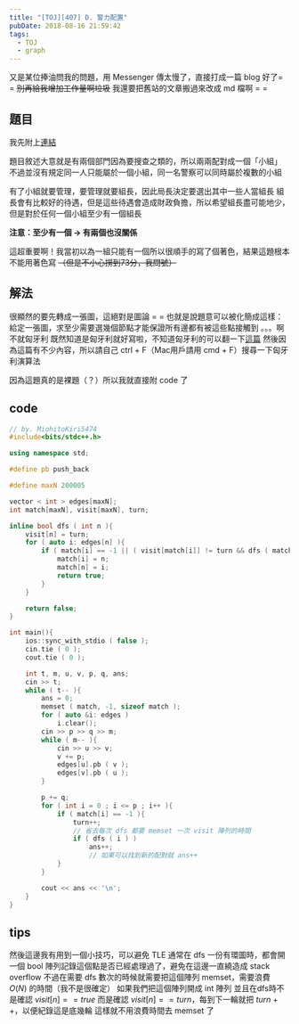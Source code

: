 ```yaml
---
title: "[TOJ][407] D. 警力配置"
pubDate: 2018-08-16 21:59:42
tags:
  - TOJ
  - graph
---
```


又是某位捧油問我的問題，用 Messenger 傳太慢了，直接打成一篇 blog 好了= =
<del>別再給我增加工作量啊垃圾</del>
我還要把舊站的文章搬過來改成 md 檔啊 = =

## 題目

我先附上[連結](http://toj.tfcis.org/oj/pro/407/)

題目敘述大意就是有兩個部門因為要搜查之類的，所以兩兩配對成一個「小組」
不過並沒有規定同一人只能屬於一個小組，同一名警察可以同時屬於複數的小組

有了小組就要管理，要管理就要組長，因此局長決定要選出其中一些人當組長
組長會有比較好的待遇，但是這些待遇會造成財政負擔，所以希望組長盡可能地少，但是對於任何一個小組至少有一個組長

**注意：至少有一個 $\to$ 有兩個也沒關係**

這超重要啊！我當初以為一組只能有一個所以很順手的寫了個著色，結果這題根本不能用著色寫
<del>（但是不小心撈到73分，我問號）</del>

## 解法

很顯然的要先轉成一張圖，這絕對是圖論 = =
也就是說題意可以被化簡成這樣：
給定一張圖，求至少需要選幾個節點才能保證所有邊都有被這些點接觸到
。。。啊不就匈牙利
既然知道是匈牙利就好寫啦，不知道匈牙利的可以翻一下[這篇](http://www.csie.ntnu.edu.tw/~u91029/Matching.html)
然後因為這篇有不少內容，所以請自己 ctrl + F（Mac用戶請用 cmd + F）搜尋一下匈牙利演算法

因為這題真的是裸題（？）所以我就直接附 code 了

## code

```cpp
// by. MiohitoKiri5474
#include<bits/stdc++.h>

using namespace std;

#define pb push_back

#define maxN 200005

vector < int > edges[maxN];
int match[maxN], visit[maxN], turn;

inline bool dfs ( int n ){
    visit[n] = turn;
    for ( auto i: edges[n] ){
        if ( match[i] == -1 || ( visit[match[i]] != turn && dfs ( match[i] ) ) ){
            match[i] = n;
            match[n] = i;
            return true;
        }
    }

    return false;
}

int main(){
    ios::sync_with_stdio ( false );
    cin.tie ( 0 );
    cout.tie ( 0 );

    int t, m, u, v, p, q, ans;
    cin >> t;
    while ( t-- ){
        ans = 0;
        memset ( match, -1, sizeof match );
        for ( auto &i: edges )
            i.clear();
        cin >> p >> q >> m;
        while ( m-- ){
            cin >> u >> v;
            v += p;
            edges[u].pb ( v );
            edges[v].pb ( u );
        }

        p += q;
        for ( int i = 0 ; i <= p ; i++ ){
            if ( match[i] == -1 ){
                turn++;
                // 省去每次 dfs 都要 memset 一次 visit 陣列的時間
                if ( dfs ( i ) )
                    ans++;
                    // 如果可以找到新的配對就 ans++
            }
        }

        cout << ans << '\n';
    }
}
```

## tips

然後這邊我有用到一個小技巧，可以避免 TLE
通常在 dfs 一份有環圖時，都會開一個 bool 陣列記錄這個點是否已經處理過了，避免在這邊一直繞造成 stack overflow
不過在需要 dfs 數次的時候就需要把這個陣列 memset，需要浪費 $O ( N )$ 的時間（我不是很確定）
如果我們把這個陣列開成 int 陣列
並且在dfs時不是確認 $visit[n] == true$ 而是確認 $visit[n] == turn$，每到下一輪就把 $turn++$，以便紀錄這是底幾輪
這樣就不用浪費時間去 memset 了
